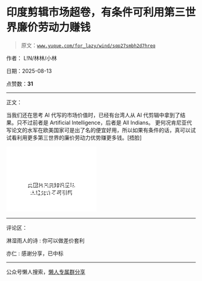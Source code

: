 # 印度剪辑市场超卷，有条件可利用第三世界廉价劳动力赚钱

> 原文：[`www.yuque.com/for_lazy/wind/sqp27smbh2d7hreq`](https://www.yuque.com/for_lazy/wind/sqp27smbh2d7hreq)

作者： L!N/林林/小林

日期：2025-08-13

点赞数：**31**

* * *

正文：

当我们还在思考 AI 代写的市场价值时，已经有台湾人从 AI 代剪辑中拿到了结果。只不过前者是 Artificial Intelligence，后者是 All
Indians。
更何况肯尼亚代写论文的水军在欧美国家可是出了名的便宜好用，所以如果有条件的话，真可以试试看利用更多第三世界的廉价劳动力优势赚更多钱。[捂脸]

![](img/069e0203c780ed0bdc5285ed84729939.png "None")

* * *

评论区：

淋湿雨人的诗 : 你可以做差价套利

亦仁 : 感谢分享，已中标

* * *

公众号懒人搜索，[懒人专属群分享](https://lazybook.fun/#/blog/group)